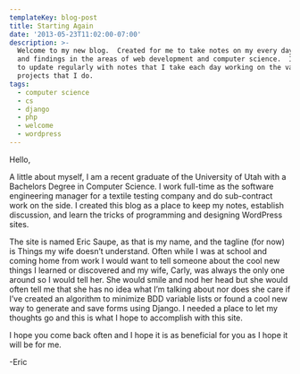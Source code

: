 ```yaml
---
templateKey: blog-post
title: Starting Again
date: '2013-05-23T11:02:00-07:00'
description: >-
  Welcome to my new blog.  Created for me to take notes on my every day workings
  and findings in the areas of web development and computer science.  I will try
  to update regularly with notes that I take each day working on the various
  projects that I do.
tags:
  - computer science
  - cs
  - django
  - php
  - welcome
  - wordpress
---
```

Hello,

A little about myself, I am a recent graduate of the University of Utah with a Bachelors Degree in Computer Science.  I work full-time as the software engineering manager for a textile testing company and do sub-contract work on the side.  I created this blog as a place to keep my notes, establish discussion, and learn the tricks of programming and designing WordPress sites.

The site is named Eric Saupe, as that is my name, and the tagline (for now) is Things my wife doesn’t understand.  Often while I was at school and coming home from work I would want to tell someone about the cool new things I learned or discovered and my wife, Carly, was always the only one around so I would tell her.  She would smile and nod her head but she would often tell me that she has no idea what I’m talking about nor does she care if I’ve created an algorithm to minimize BDD variable lists or found a cool new way to generate and save forms using Django.  I needed a place to let my thoughts go and this is what I hope to accomplish with this site.

I hope you come back often and I hope it is as beneficial for you as I hope it will be for me.

\-Eric
